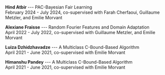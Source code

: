**Hind Atbir** --- PAC-Bayesian Fair Learning  
February 2024 - July 2024, co-supervised with Farah Cherfaoui, Guillaume Metzler, and Emilie Morvant  

**Alexiane Fraisse** --- Random Fourier Features and Domain Adaptation  
April 2022 - July 2022, co-supervised with Guillaume Metzler, and Emilie Morvant  

**Luiza Dzhidzhavadze** --- A Multiclass C-Bound-Based Algorithm  
April 2021 - June 2021, co-supervised with Emilie Morvant  

**Himanshu Pandey** --- A Multiclass C-Bound-Based Algorithm  
April 2021 - June 2021, co-supervised with Emilie Morvant  

